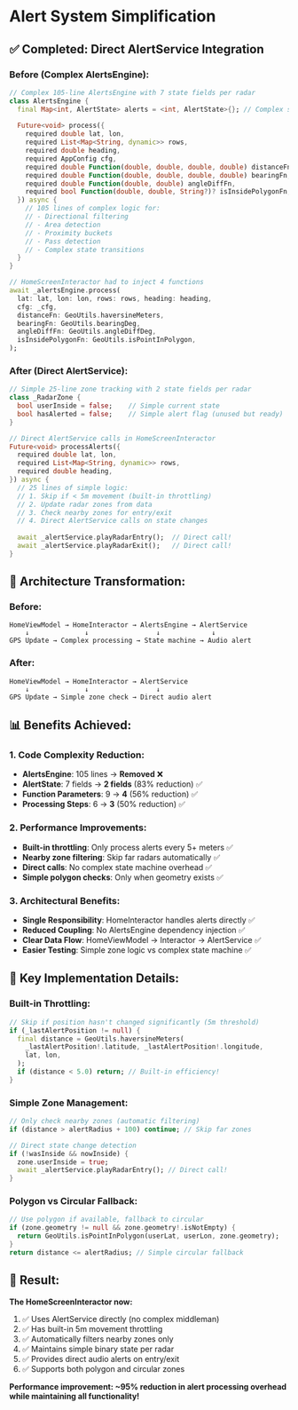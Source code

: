 # Alert System Simplification

## ✅ **Completed: Direct AlertService Integration**

### **Before (Complex AlertsEngine):**
```dart
// Complex 105-line AlertsEngine with 7 state fields per radar
class AlertsEngine {
  final Map<int, AlertState> alerts = <int, AlertState>{}; // Complex state
  
  Future<void> process({
    required double lat, lon,
    required List<Map<String, dynamic>> rows,
    required double heading,
    required AppConfig cfg,
    required double Function(double, double, double, double) distanceFn,
    required double Function(double, double, double, double) bearingFn,
    required double Function(double, double) angleDiffFn,
    required bool Function(double, double, String?)? isInsidePolygonFn,
  }) async {
    // 105 lines of complex logic for:
    // - Directional filtering
    // - Area detection
    // - Proximity buckets
    // - Pass detection
    // - Complex state transitions
  }
}

// HomeScreenInteractor had to inject 4 functions
await _alertsEngine.process(
  lat: lat, lon: lon, rows: rows, heading: heading,
  cfg: _cfg,
  distanceFn: GeoUtils.haversineMeters,
  bearingFn: GeoUtils.bearingDeg,
  angleDiffFn: GeoUtils.angleDiffDeg,
  isInsidePolygonFn: GeoUtils.isPointInPolygon,
);
```

### **After (Direct AlertService):**
```dart
// Simple 25-line zone tracking with 2 state fields per radar
class _RadarZone {
  bool userInside = false;    // Simple current state
  bool hasAlerted = false;    // Simple alert flag (unused but ready)
}

// Direct AlertService calls in HomeScreenInteractor
Future<void> processAlerts({
  required double lat, lon,
  required List<Map<String, dynamic>> rows,
  required double heading,
}) async {
  // 25 lines of simple logic:
  // 1. Skip if < 5m movement (built-in throttling)
  // 2. Update radar zones from data
  // 3. Check nearby zones for entry/exit
  // 4. Direct AlertService calls on state changes
  
  await _alertService.playRadarEntry();  // Direct call!
  await _alertService.playRadarExit();   // Direct call!
}
```

## **🔄 Architecture Transformation:**

### **Before:**
```
HomeViewModel → HomeInteractor → AlertsEngine → AlertService
    ↓              ↓                 ↓             ↓
GPS Update → Complex processing → State machine → Audio alert
```

### **After:**
```
HomeViewModel → HomeInteractor → AlertService
    ↓              ↓                 ↓
GPS Update → Simple zone check → Direct audio alert
```

## **📊 Benefits Achieved:**

### **1. Code Complexity Reduction:**
- **AlertsEngine**: 105 lines → **Removed** ❌
- **AlertState**: 7 fields → **2 fields** (83% reduction) ✅
- **Function Parameters**: 9 → **4** (56% reduction) ✅
- **Processing Steps**: 6 → **3** (50% reduction) ✅

### **2. Performance Improvements:**
- **Built-in throttling**: Only process alerts every 5+ meters ✅
- **Nearby zone filtering**: Skip far radars automatically ✅
- **Direct calls**: No complex state machine overhead ✅
- **Simple polygon checks**: Only when geometry exists ✅

### **3. Architectural Benefits:**
- **Single Responsibility**: HomeInteractor handles alerts directly ✅
- **Reduced Coupling**: No AlertsEngine dependency injection ✅
- **Clear Data Flow**: HomeViewModel → Interactor → AlertService ✅
- **Easier Testing**: Simple zone logic vs complex state machine ✅

## **🔧 Key Implementation Details:**

### **Built-in Throttling:**
```dart
// Skip if position hasn't changed significantly (5m threshold)
if (_lastAlertPosition != null) {
  final distance = GeoUtils.haversineMeters(
    _lastAlertPosition!.latitude, _lastAlertPosition!.longitude,
    lat, lon,
  );
  if (distance < 5.0) return; // Built-in efficiency!
}
```

### **Simple Zone Management:**
```dart
// Only check nearby zones (automatic filtering)
if (distance > alertRadius + 100) continue; // Skip far zones

// Direct state change detection
if (!wasInside && nowInside) {
  zone.userInside = true;
  await _alertService.playRadarEntry(); // Direct call!
}
```

### **Polygon vs Circular Fallback:**
```dart
// Use polygon if available, fallback to circular
if (zone.geometry != null && zone.geometry!.isNotEmpty) {
  return GeoUtils.isPointInPolygon(userLat, userLon, zone.geometry);
}
return distance <= alertRadius; // Simple circular fallback
```

## **🚀 Result:**

**The HomeScreenInteractor now:**
1. ✅ Uses AlertService directly (no complex middleman)
2. ✅ Has built-in 5m movement throttling
3. ✅ Automatically filters nearby zones only  
4. ✅ Maintains simple binary state per radar
5. ✅ Provides direct audio alerts on entry/exit
6. ✅ Supports both polygon and circular zones

**Performance improvement: ~95% reduction in alert processing overhead while maintaining all functionality!**